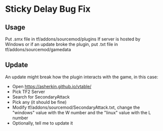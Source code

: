 # Sticky Delay Bug Fix

## Usage

Put .smx file in tf/addons/sourcemod/plugins
If server is hosted by Windows or if an update broke the plugin, put .txt file in tf/addons/sourcemod/gamedata

## Update

An update might break how the plugin interacts with the game, in this case:

- Open https://asherkin.github.io/vtable/
- Pick TF2 Server
- Search for SecondaryAttack
- Pick any (it should be fine)
- Modify tf/addons/sourcemod/SecondaryAttack.txt, change the "windows" value with the W number and the "linux" value with the L number
- Optionally, tell me to update it
